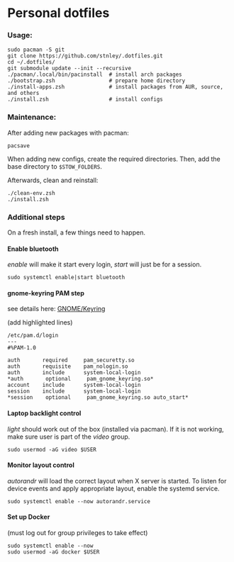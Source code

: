 # Personal dotfiles

### Usage:
```
sudo pacman -S git
git clone https://github.com/stnley/.dotfiles.git
cd ~/.dotfiles/
git submodule update --init --recursive
./pacman/.local/bin/pacinstall  # install arch packages
./bootstrap.zsh                 # prepare home directory
./install-apps.zsh              # install packages from AUR, source, and others
./install.zsh                   # install configs
```

### Maintenance:
After adding new packages with pacman:
```
pacsave
```

When adding new configs, create the required directories. Then, add the base directory to `$STOW_FOLDERS`.

Afterwards, clean and reinstall:
```
./clean-env.zsh
./install.zsh
```

### Additional steps
On a fresh install, a few things need to happen.

#### Enable bluetooth
*enable* will make it start every login, *start* will just be for a session.
```
sudo systemctl enable|start bluetooth
```

#### gnome-keyring PAM step
see details here: [GNOME/Keyring](https://wiki.archlinux.org/title/GNOME/Keyring#PAM_step)

(add highlighted lines)
```
/etc/pam.d/login
---
#%PAM-1.0

auth       required     pam_securetty.so
auth       requisite    pam_nologin.so
auth       include      system-local-login
*auth       optional     pam_gnome_keyring.so*
account    include      system-local-login
session    include      system-local-login
*session    optional     pam_gnome_keyring.so auto_start*
```

#### Laptop backlight control
*light* should work out of the box (installed via pacman). If it is not working,
make sure user is part of the *video* group.
```
sudo usermod -aG video $USER
```

#### Monitor layout control
*autorandr* will load the correct layout when X server is started. To listen for
device events and apply appropriate layout, enable the systemd service.
```
sudo systemctl enable --now autorandr.service
```

#### Set up Docker
(must log out for group privileges to take effect)
```
sudo systemctl enable --now
sudo usermod -aG docker $USER
```
